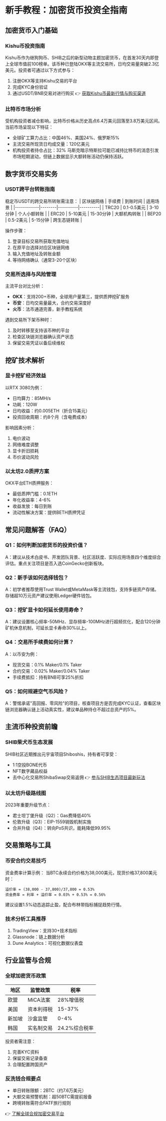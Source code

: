 # 新手教程：加密货币投资全指南

## 加密货币入门基础

### Kishu币投资指南
Kishu币作为继狗狗币、SHIB之后的新型动物主题加密货币，在首发30天内即登上全球市值前100榜单。该币种已登陆OKX等主流交易所，日均交易量突破2.3亿美元。投资者可通过以下方式参与：
1. 注册OKX等支持Kishu交易的平台
2. 完成KYC身份验证
3. 通过USDT/BNB交易对进行购买
👉 [获取Kishu币最新行情与购买渠道](https://bit.ly/okx_welcome)

### 比特币市场分析
受机构投资者减仓影响，比特币价格从历史高点6.4万美元回落至3.8万美元区间。当前市场呈现以下特征：
- 全球矿工算力占比：中国46%、美国24%、俄罗斯15%
- 主流交易所现货日均成交量：120亿美元
- 机构投资者持仓占比：32%
马斯克暗示特斯拉可能已减持比特币的消息引发市场短期波动，但链上数据显示大额转账活动仍保持活跃。

## 数字货币交易实务

### USDT跨平台转账指南
稳定币USDT的跨交易所转账需注意：
| 区块链网络 | 手续费 | 到账时间 | 适用场景 |
|------------|--------|----------|----------|
| TRC20      | 0.1-0.5美元 | 3-10分钟 | 个人小额转账 |
| ERC20      | 5-10美元 | 15-30分钟 | 大额机构转账 |
| BEP20      | 0.5-2美元 | 5-15分钟 | 跨生态链转账 |

操作步骤：
1. 登录目标交易所获取充值地址
2. 在原平台选择对应区块链网络
3. 输入充值地址及转账金额
4. 等待网络确认（通常3-20个区块）

### 交易所选择与风险管理
主流平台对比分析：
- **OKX**：支持200+币种，全球用户量第三，提供质押挖矿服务
- **币安**：日均交易量最大，合约交易深度好
- **火币**：法币通道完善，新手教程系统

遇到交易所下架币种时：
1. 及时转移至支持该币种的平台
2. 检查区块链浏览器确认资产状态
3. 保留交易凭证以备后续维权

## 挖矿技术解析

### 显卡挖矿经济效益
以RTX 3080为例：
- 日均算力：85MH/s
- 功耗：120W
- 日均收益：约0.005ETH（折合15美元）
- 投资回收周期：约8个月（含电费成本）

影响因素分析：
1. 电价波动
2. 网络难度调整
3. 显卡折旧损耗
4. 币价波动风险

### 以太坊2.0质押方案
OKX平台ETH质押服务：
- 最低质押门槛：0.1ETH
- 年化收益率：4-6%
- 收益发放：每日到账
- 流动性解决方案：提供BETH质押凭证

## 常见问题解答（FAQ）

### Q1：如何判断加密货币的投资价值？
A：建议从技术白皮书、开发团队背景、社区活跃度、实际应用场景四个维度综合评估。重点关注项目是否入选CoinGecko创新板块。

### Q2：新手该如何选择钱包？
A：初学者推荐使用Trust Wallet或MetaMask等主流钱包，支持多链资产存储。存储超10万元资产建议使用Ledger硬件钱包。

### Q3：挖矿显卡如何延长使用寿命？
A：建议设置核心频率-50MHz、显存频率-100MHz进行超频优化，配合120分钟矿机休息机制，可延长显卡寿命30%以上。

### Q4：交易所手续费如何计算？
A：以币安为例：
- 现货交易：0.1% Maker/0.1% Taker
- 合约交易：0.02% Maker/0.04% Taker
- 手续费抵扣：持有BNB可享25%折扣

### Q5：如何规避空气币风险？
A：警惕承诺"高回报、零风险"的项目，核查项目方是否完成KYC认证，查看区块链浏览器确认链上活动真实性，建议单品种持仓不超过总资产的5%。

## 主流币种投资前瞻

### SHIB柴犬币生态发展
SHIB社区近期推出元宇宙项目Shiboshis，持有者可享受：
- 1:1空投BONE代币
- NFT数字藏品权益
- 去中心化交易所ShibaSwap交易返佣
👉 [参与SHIB生态项目最新玩法](https://bit.ly/okx_welcome)

### 以太坊升级路线图
2023年重要升级节点：
- 君士坦丁堡升级（Q2）：Gas费降低40%
- 伦敦升级（Q3）：EIP-1559销毁机制实施
- 合并升级（Q4）：转向PoS共识，能耗降低99.95%

## 交易策略与工具

### 币安合约交易技巧
资金费率计算示例：
当BTC永续合约价格为38,000美元，现货价格37,800美元时：
```
溢价率 = (38,000 - 37,800)/37,800 = 0.53%
资金费率 = 利率 + 溢价率 = 0.03% + 0.53% = 0.56%
```
建议设置1.5%动态追踪止盈，配合布林带指标捕捉趋势行情。

### 技术分析工具推荐
1. TradingView：支持30+技术指标
2. Glassnode：链上数据分析
3. Dune Analytics：可视化数据仪表盘

## 行业监管与合规

### 全球加密货币政策
| 地区 | 监管政策 | 税率 |
|------|----------|------|
| 欧盟 | MiCA法案 | 28%增值税 |
| 美国 | 资本利得税 | 15-37% |
| 新加坡 | 沙盒监管 | 0-4% |
| 韩国 | 实名制交易 | 24.2%综合税率 |

投资者需注意：
1. 完善KYC资料
2. 保留交易记录备查
3. 合理配置跨国资产

### 反洗钱合规要点
- 单日转账限额：2BTC（约7.6万美元）
- 大额交易预警机制：超50BTC需提前报备
- 跨境转账需符合FATF旅行规则

👉 [了解全球合规加密交易平台](https://bit.ly/okx_welcome)